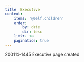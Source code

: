 ```yaml
---
title: Executive
content:
    items: '@self.children'
    order:
        by: date
        dir: desc
    limit: 10
    pagination: true
---
```


200114-1445 Executive page created